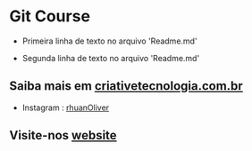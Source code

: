 # Git Course

* Primeira linha de texto no arquivo 'Readme.md'

* Segunda linha de texto no arquivo 'Readme.md'

## Saiba mais em [criativetecnologia.com.br](http://www.criativetecnologia.com.br)
* Instagram : [rhuanOliver](https://www.instagram.com/rhuanoliver/)

## Visite-nos [website](http://www.criativetecnologia.com.br)

